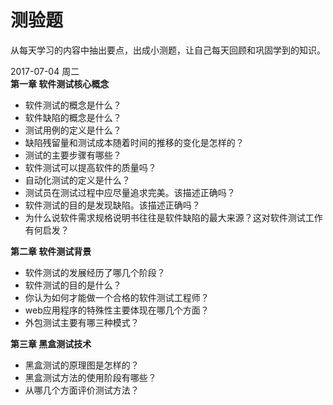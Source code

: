 # 测验题

从每天学习的内容中抽出要点，出成小测题，让自己每天回顾和巩固学到的知识。

2017-07-04  周二  
**第一章 软件测试核心概念**
- 软件测试的概念是什么？
- 软件缺陷的概念是什么？
- 测试用例的定义是什么？
- 缺陷残留量和测试成本随着时间的推移的变化是怎样的？
- 测试的主要步骤有哪些？
- 软件测试可以提高软件的质量吗？
- 自动化测试的定义是什么？
- 测试员在测试过程中应尽量追求完美。该描述正确吗？
- 软件测试的目的是发现缺陷。该描述正确吗？
- 为什么说软件需求规格说明书往往是软件缺陷的最大来源？这对软件测试工作有何启发？

**第二章 软件测试背景**
- 软件测试的发展经历了哪几个阶段？
- 软件测试的目的是什么？
- 你认为如何才能做一个合格的软件测试工程师？
- web应用程序的特殊性主要体现在哪几个方面？
- 外包测试主要有哪三种模式？

**第三章 黑盒测试技术**
- 黑盒测试的原理图是怎样的？
- 黑盒测试方法的使用阶段有哪些？
- 从哪几个方面评价测试方法？